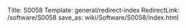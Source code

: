 Title: S0058
Template: general/redirect-index
RedirectLink: /software/S0058
save_as: wiki/Software/S0058/index.html